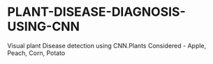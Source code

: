 # PLANT-DISEASE-DIAGNOSIS-USING-CNN
Visual plant Disease detection using CNN.Plants Considered - Apple, Peach, Corn, Potato
